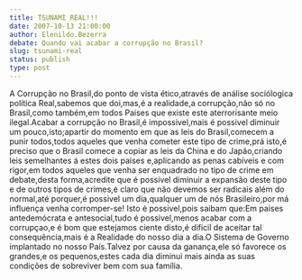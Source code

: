 ```yaml
---
title: TSUNAMI REAL!!!
date: 2007-10-13 21:00:00
author: Elenildo.Bezerra
debate: Quando vai acabar a corrupção no Brasil?
slug: tsunami-real
status: publish 
type: post
---
```


A Corrupção no Brasil,do ponto de vista ético,através de análise sociólogica política Real,sabemos que doi,mas,é a realidade,a corrupção,não só no Brasil,como também,em todos Paises que existe este aterrorisante meio ilegal.Acabar a corrupção no Brasil,é impossivel,mais é possivel diminuir um pouco,isto;apartir do momento em que as leis do Brasil,comecem a punir todos,todos aqueles que venha cometer este tipo de crime,prá isto,é preciso que o Brasil comece a copiar as leis da China e do Japão,criando leis semelhantes á estes dois paises e,aplicando as penas cabíveis e com rigor,em todos aqueles que venha ser enquadrado no tipo de crime em debate,desta forma,acredite que é possivel diminuir a expansão deste tipo e de outros tipos de crimes,é claro que não devemos ser radicais além do normal,até porquer,é possivel um dia,qualquer um de nós Brasileiro,por má influença venha corromper-se! Isto é possivel,pois saibam que:Em paises antedemócrata e antesocial,tudo é possivel,menos acabar com a corrupçao,e é bom que estejamos ciente disto,é dificil de aceitar tal consequência,mais é a Realidade do nosso dia a dia.O Sistema de Governo implantado no nosso País.Talvez por causa da ganança,ele só favorece os grandes,e os pequenos,estes cada dia diminui mais ainda as suas condições de sobreviver bem com sua família.
